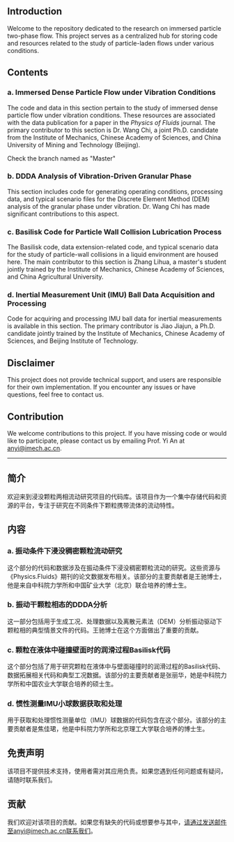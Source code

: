 
## Introduction

Welcome to the repository dedicated to the research on immersed particle two-phase flow. This project serves as a centralized hub for storing code and resources related to the study of particle-laden flows under various conditions.

## Contents

### a. Immersed Dense Particle Flow under Vibration Conditions

The code and data in this section pertain to the study of immersed dense particle flow under vibration conditions. These resources are associated with the data publication for a paper in the *Physics of Fluids* journal. The primary contributor to this section is Dr. Wang Chi, a joint Ph.D. candidate from the Institute of Mechanics, Chinese Academy of Sciences, and China University of Mining and Technology (Beijing).

Check the branch named as "Master"

### b. DDDA Analysis of Vibration-Driven Granular Phase

This section includes code for generating operating conditions, processing data, and typical scenario files for the Discrete Element Method (DEM) analysis of the granular phase under vibration. Dr. Wang Chi has made significant contributions to this aspect.

### c. Basilisk Code for Particle Wall Collision Lubrication Process

The Basilisk code, data extension-related code, and typical scenario data for the study of particle-wall collisions in a liquid environment are housed here. The main contributor to this section is Zhang Lihua, a master's student jointly trained by the Institute of Mechanics, Chinese Academy of Sciences, and China Agricultural University.

### d. Inertial Measurement Unit (IMU) Ball Data Acquisition and Processing

Code for acquiring and processing IMU ball data for inertial measurements is available in this section. The primary contributor is Jiao Jiajun, a Ph.D. candidate jointly trained by the Institute of Mechanics, Chinese Academy of Sciences, and Beijing Institute of Technology.

## Disclaimer

This project does not provide technical support, and users are responsible for their own implementation. If you encounter any issues or have questions, feel free to contact us.

## Contribution

We welcome contributions to this project. If you have missing code or would like to participate, please contact us by emailing Prof. Yi An at anyi@imech.ac.cn.


------------------------------------------------

## 简介

欢迎来到浸没颗粒两相流动研究项目的代码库。该项目作为一个集中存储代码和资源的平台，专注于研究在不同条件下颗粒携带流体的流动特性。

## 内容

### a. 振动条件下浸没稠密颗粒流动研究

这个部分的代码和数据涉及在振动条件下浸没稠密颗粒流动的研究。这些资源与《Physics.Fluids》期刊的论文数据发布相关。该部分的主要贡献者是王驰博士，他是来自中科院力学所和中国矿业大学（北京）联合培养的博士生。

### b. 振动干颗粒相态的DDDA分析

这一部分包括用于生成工况、处理数据以及离散元素法（DEM）分析振动驱动下颗粒相的典型情景文件的代码。王驰博士在这个方面做出了重要的贡献。

### c. 颗粒在液体中碰撞壁面时的润滑过程Basilisk代码

这个部分包括了用于研究颗粒在液体中与壁面碰撞时的润滑过程的Basilisk代码、数据拓展相关代码和典型工况数据。该部分的主要贡献者是张丽华，她是中科院力学所和中国农业大学联合培养的硕士生。

### d. 惯性测量IMU小球数据获取和处理

用于获取和处理惯性测量单位（IMU）球数据的代码包含在这个部分。该部分的主要贡献者是焦佳珺，他是中科院力学所和北京理工大学联合培养的博士生。

## 免责声明

该项目不提供技术支持，使用者需对其应用负责。如果您遇到任何问题或有疑问，请随时联系我们。

## 贡献

我们欢迎对该项目的贡献。如果您有缺失的代码或想要参与其中，请通过发送邮件至anyi@imech.ac.cn联系我们。

